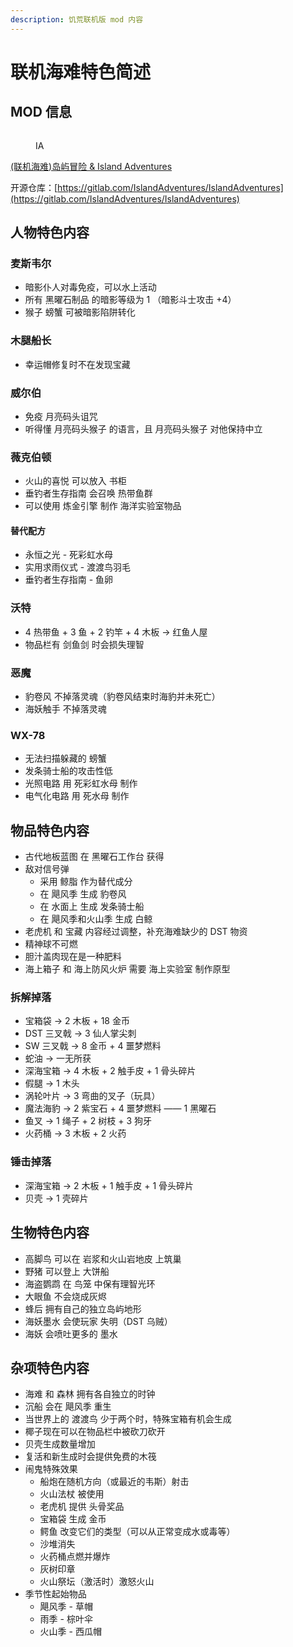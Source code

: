 ```yaml
---
description: 饥荒联机版 mod 内容
---
```


# 联机海难特色简述

## MOD 信息

<figure><img src="../.gitbook/assets/image (4) (1).png" alt=""><figcaption><p>IA</p></figcaption></figure>

[(联机海难)岛屿冒险 & Island Adventures](https://steamcommunity.com/sharedfiles/filedetails/changelog/1467214795)

开源仓库：[https://gitlab.com/IslandAdventures/IslandAdventures](https://gitlab.com/IslandAdventures/IslandAdventures)

## 人物特色内容

### 麦斯韦尔

* 暗影仆人对毒免疫，可以水上活动
* 所有 黑曜石制品 的暗影等级为 1 （暗影斗士攻击 +4）
* 猴子 螃蟹 可被暗影陷阱转化

### 木腿船长

* 幸运帽修复时不在发现宝藏

### 威尔伯

* 免疫 月亮码头诅咒
* 听得懂 月亮码头猴子 的语言，且 月亮码头猴子 对他保持中立

### 薇克伯顿 <a href="#firstheading" id="firstheading"></a>

* 火山的喜悦 可以放入 书柜
* 垂钓者生存指南 会召唤 热带鱼群
* 可以使用 炼金引擎 制作 海洋实验室物品

#### 替代配方

* 永恒之光 - 死彩虹水母
* 实用求雨仪式 - 渡渡鸟羽毛
* 垂钓者生存指南 - 鱼卵

### 沃特

* 4 热带鱼 + 3 鱼 + 2 钓竿 + 4 木板 -> 红鱼人屋
* &#x20;物品栏有 剑鱼剑 时会损失理智

### 恶魔

* 豹卷风 不掉落灵魂（豹卷风结束时海豹并未死亡）
* 海妖触手 不掉落灵魂

### WX-78

* 无法扫描躲藏的 螃蟹
* 发条骑士船的攻击性低
* 光照电路 用 死彩虹水母 制作
* 电气化电路 用 死水母 制作

## 物品特色内容

* 古代地板蓝图 在 黑曜石工作台 获得
* 敌对信号弹
  * 采用 鲸脂 作为替代成分
  * 在 飓风季 生成 豹卷风
  * 在 水面上 生成 发条骑士船
  * 在 飓风季和火山季 生成 白鲸
* 老虎机 和 宝藏 内容经过调整，补充海难缺少的 DST 物资
* 精神球不可燃
* 胆汁盖肉现在是一种肥料
* 海上箱子 和 海上防风火炉 需要 海上实验室 制作原型

### 拆解掉落

* 宝箱袋 -> 2 木板 + 18 金币
* DST 三叉戟 -> 3 仙人掌尖刺
* SW 三叉戟 -> 8 金币 + 4 噩梦燃料
* 蛇油 -> 一无所获
* 深海宝箱 -> 4 木板 + 2 触手皮 + 1 骨头碎片
* 假腿 -> 1 木头
* 涡轮叶片 -> 3 弯曲的叉子（玩具）
* 魔法海豹 -> 2 紫宝石 + 4 噩梦燃料 —— 1 黑曜石
* 鱼叉 -> 1 绳子 + 2 树枝 + 3 狗牙
* 火药桶 -> 3 木板 + 2 火药

### 锤击掉落

* 深海宝箱 -> 2 木板 + 1 触手皮 + 1 骨头碎片
* 贝壳 -> 1 壳碎片

## 生物特色内容

* 高脚鸟 可以在 岩浆和火山岩地皮 上筑巢
* 野猪 可以登上 大饼船
* 海盗鹦鹉 在 鸟笼 中保有理智光环
* 大眼鱼 不会烧成灰烬
* 蜂后 拥有自己的独立岛屿地形
* 海妖墨水 会使玩家 失明（DST 乌贼）&#x20;
* 海妖 会喷吐更多的 墨水

## 杂项特色内容

* 海难 和 森林 拥有各自独立的时钟
* 沉船 会在 飓风季 重生
* 当世界上的 渡渡鸟 少于两个时，特殊宝箱有机会生成
* 椰子现在可以在物品栏中被砍刀砍开
* 贝壳生成数量增加
* 复活和新生成时会提供免费的木筏
* 闹鬼特殊效果
  * 船炮在随机方向（或最近的韦斯）射击
  * 火山法杖 被使用
  * 老虎机 提供 头骨奖品
  * 宝箱袋 生成 金币
  * 鳄鱼 改变它们的类型（可以从正常变成水或毒等）
  * 沙堆消失
  * 火药桶点燃并爆炸
  * 灰树印章
  * 火山祭坛（激活时）激怒火山
* 季节性起始物品
  * 飓风季 - 草帽
  * 雨季 - 棕叶伞
  * 火山季 - 西瓜帽


